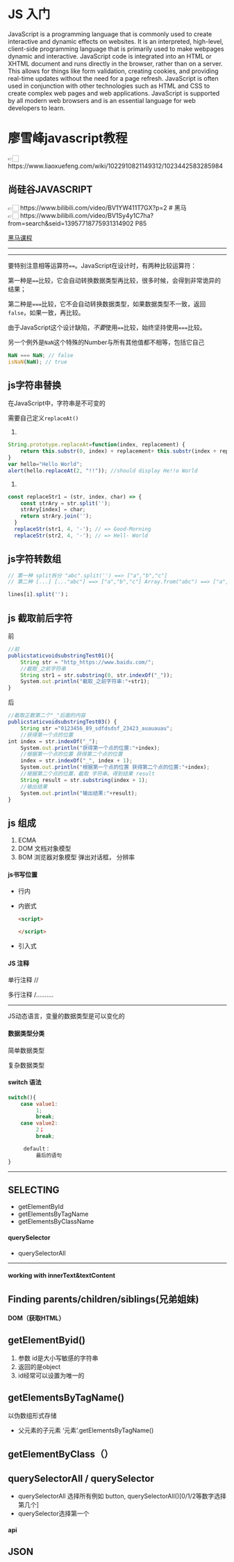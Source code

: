 # JS 入门

JavaScript is a programming language that is commonly used to create interactive and dynamic effects on websites. It is an interpreted, high-level, client-side programming language that is primarily used to make webpages dynamic and interactive. JavaScript code is integrated into an HTML or XHTML document and runs directly in the browser, rather than on a server. This allows for things like form validation, creating cookies, and providing real-time updates without the need for a page refresh. JavaScript is often used in conjunction with other technologies such as HTML and CSS to create complex web pages and web applications. JavaScript is supported by all modern web browsers and is an essential language for web developers to learn.

# 廖雪峰javascript教程

<aside> 👉🏻 https://www.liaoxuefeng.com/wiki/1022910821149312/1023442583285984

# 尚硅谷JAVASCRIPT

<aside> 👉🏻 https://www.bilibili.com/video/BV1YW411T7GX?p=2
  # 黑马

  <aside> 👉🏻 https://www.bilibili.com/video/BV1Sy4y1C7ha?from=search&seid=13957718775931314902
P85

[黑马课程](https://www.notion.so/5cc8421afa0e474392394fd056802e80)

------

------

要特别注意相等运算符`==`。JavaScript在设计时，有两种比较运算符：

第一种是`==`比较，它会自动转换数据类型再比较，很多时候，会得到非常诡异的结果；

第二种是`===`比较，它不会自动转换数据类型，如果数据类型不一致，返回`false`，如果一致，再比较。

由于JavaScript这个设计缺陷，*不要*使用`==`比较，始终坚持使用`===`比较。

另一个例外是`NaN`这个特殊的Number与所有其他值都不相等，包括它自己

```jsx
NaN === NaN; // false
isNaN(NaN); // true
```

## js字符串替换

在JavaScript中，字符串是不可变的

需要自己定义`replaceAt()`

1. 

```jsx
String.prototype.replaceAt=function(index, replacement) {
    return this.substr(0, index) + replacement+ this.substr(index + replacement.length);
}
var hello="Hello World";
alert(hello.replaceAt(2, "!!")); //should display He!!o World
```

1. 

```jsx
const replaceStr1 = (str, index, char) => {
    const strAry = str.split('');
    strAry[index] = char;
    return strAry.join('');
  }
  replaceStr(str1, 4, '-'); // => Good-Morning
  replaceStr(str2, 4, '-'); // => Hell- World
```

## js字符转数组

```jsx
// 第一种 split拆分 "abc".split('') ==> ["a","b","c"] 
// 第二种 [...] [..."abc"] ==> ["a","b","c"] Array.from("abc") ==> ["a","b","c"]

lines[i].split('')；
```

## js 截取前后字符

前

```jsx
//前
publicstaticvoidsubstringTest01(){
    String str = "http_https://www.baidu.com/";
    //截取_之前字符串
    String str1 = str.substring(0, str.indexOf("_"));
    System.out.println("截取_之前字符串:"+str1);
}
```

后

```jsx
//截取正数第二个"_"后面的内容
publicstaticvoidsubstringTest03() {
    String str ="0123456_89_sdfdsdsf_23423_auauauau";
    //获得第一个点的位置
int index = str.indexOf("_");
    System.out.println("获得第一个点的位置:"+index);
    //根据第一个点的位置 获得第二个点的位置
    index = str.indexOf("_", index + 1);
    System.out.println("根据第一个点的位置 获得第二个点的位置:"+index);
    //根据第二个点的位置，截取 字符串。得到结果 result
    String result = str.substring(index + 1);
    //输出结果
    System.out.println("输出结果:"+result);
}
```

## js 组成

1. ECMA
2. DOM 文档对象模型
3. BOM 浏览器对象模型 弹出对话框， 分辨率

# js书写位置

- 行内

- 内嵌式

  ~~~html
  <script> 
  
  </script>
  ~~~

  

  

- 引入式

# JS 注释

单行注释 //

多行注释 /*..........*

------

JS动态语言，变量的数据类型是可以变化的

# 数据类型分类

简单数据类型

复杂数据类型

# switch 语法

```jsx
switch(){
    case value1:
         1;
         break;
    case value2:
         2；
         break;

     default：
         最后的语句
}
```

------

## SELECTING

- getElementById
- getElementsByTagName
- getElementsByClassName

# querySelector

- querySelectorAll

------



# working with innerText&textContent

## Finding parents/children/siblings(兄弟姐妹)



# DOM（获取HTML）

##  getElementByid()

1. 参数 id是大小写敏感的字符串
2. 返回的是object
3. id经常可以设置为唯一的

## getElementsByTagName()

以伪数组形式存储    

- 父元素的子元素 ‘元素’.getElementsByTagName()

## getElementByClass（）



## querySelectorAll / querySelector

- querySelectorAll 选择所有例如 button, querySelectorAll()[0/1/2等数字选择第几个]
- querySelector选择第一个







# api 

## JSON

 

